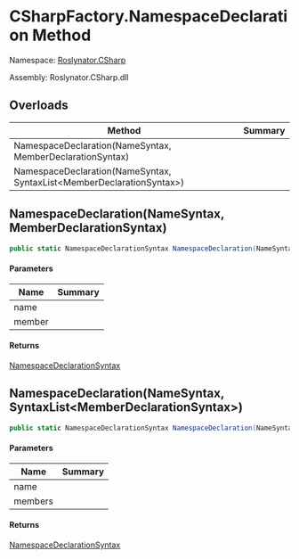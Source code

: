# CSharpFactory\.NamespaceDeclaration Method

Namespace: [Roslynator.CSharp](../../README.md)

Assembly: Roslynator\.CSharp\.dll

## Overloads

| Method | Summary |
| ------ | ------- |
| NamespaceDeclaration\(NameSyntax, MemberDeclarationSyntax\) | |
| NamespaceDeclaration\(NameSyntax, SyntaxList\<MemberDeclarationSyntax>\) | |

## NamespaceDeclaration\(NameSyntax, MemberDeclarationSyntax\)

```csharp
public static NamespaceDeclarationSyntax NamespaceDeclaration(NameSyntax name, MemberDeclarationSyntax member)
```

#### Parameters

| Name | Summary |
| ---- | ------- |
| name | |
| member | |

#### Returns

[NamespaceDeclarationSyntax](https://docs.microsoft.com/en-us/dotnet/api/microsoft.codeanalysis.csharp.syntax.namespacedeclarationsyntax)

## NamespaceDeclaration\(NameSyntax, SyntaxList\<MemberDeclarationSyntax>\)

```csharp
public static NamespaceDeclarationSyntax NamespaceDeclaration(NameSyntax name, SyntaxList<MemberDeclarationSyntax> members)
```

#### Parameters

| Name | Summary |
| ---- | ------- |
| name | |
| members | |

#### Returns

[NamespaceDeclarationSyntax](https://docs.microsoft.com/en-us/dotnet/api/microsoft.codeanalysis.csharp.syntax.namespacedeclarationsyntax)

